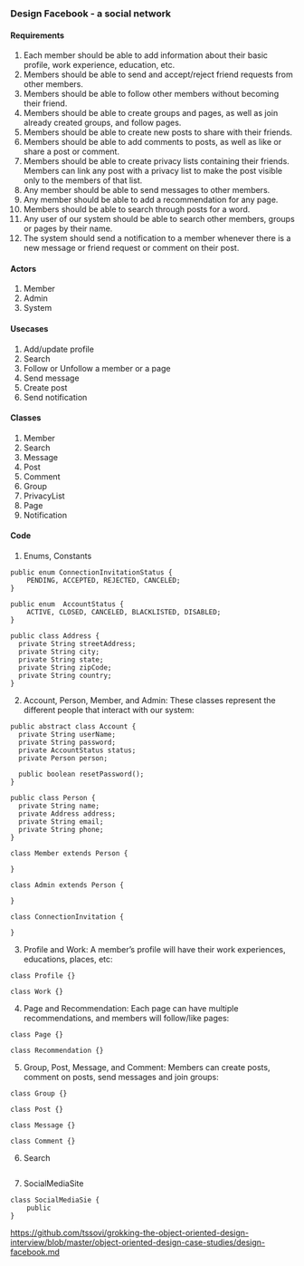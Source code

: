 ### Design Facebook - a social network

#### Requirements
1. Each member should be able to add information about their basic profile, work experience, education, etc.
2. Members should be able to send and accept/reject friend requests from other members.
3. Members should be able to follow other members without becoming their friend.
4. Members should be able to create groups and pages, as well as join already created groups, and follow pages.
5. Members should be able to create new posts to share with their friends.
6. Members should be able to add comments to posts, as well as like or share a post or comment.
7. Members should be able to create privacy lists containing their friends. Members can link any post with a privacy list to make the post visible only to the members of that list.
8. Any member should be able to send messages to other members.
9. Any member should be able to add a recommendation for any page.
10. Members should be able to search through posts for a word.
11. Any user of our system should be able to search other members, groups or pages by their name.
12. The system should send a notification to a member whenever there is a new message or friend request or comment on their post.

#### Actors
1. Member
2. Admin
3. System

#### Usecases
1. Add/update profile
2. Search
3. Follow or Unfollow a member or a page
4. Send message
5. Create post
6. Send notification

#### Classes
1. Member
2. Search
3. Message
4. Post
5. Comment
6. Group
7. PrivacyList
8. Page
9. Notification

#### Code

1. Enums, Constants

```
public enum ConnectionInvitationStatus {
    PENDING, ACCEPTED, REJECTED, CANCELED;
}

public enum  AccountStatus {
    ACTIVE, CLOSED, CANCELED, BLACKLISTED, DISABLED;
}

public class Address {
  private String streetAddress;
  private String city;
  private String state;
  private String zipCode;
  private String country;
}
```

 2. Account, Person, Member, and Admin: These classes represent the different people that interact with our system:

```
public abstract class Account {
  private String userName;
  private String password;
  private AccountStatus status;
  private Person person;

  public boolean resetPassword();
}

public class Person {
  private String name;
  private Address address;
  private String email;
  private String phone;
}

class Member extends Person {
  
}

class Admin extends Person {

}

class ConnectionInvitation {

}
```

3. Profile and Work: A member’s profile will have their work experiences, educations, places, etc:
```
class Profile {}

class Work {}
```

4. Page and Recommendation: Each page can have multiple recommendations, and members will follow/like pages:
```
class Page {}

class Recommendation {}
```

5. Group, Post, Message, and Comment: Members can create posts, comment on posts, send messages and join groups:
```
class Group {}

class Post {}

class Message {}

class Comment {}
```

6. Search
```

```

7. SocialMediaSite 

```
class SocialMediaSie {
    public 
}

```

https://github.com/tssovi/grokking-the-object-oriented-design-interview/blob/master/object-oriented-design-case-studies/design-facebook.md
